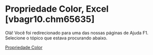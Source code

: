 
# Propriedade Color, Excel [vbagr10.chm65635]

Olá! Você foi redirecionado para uma das nossas páginas de Ajuda F1. Selecione o tópico que estava procurando abaixo.

[Propriedade Color](http://msdn.microsoft.com/library/ef81e12e-1cf7-4935-e2ea-975cc8252d53%28Office.15%29.aspx)

